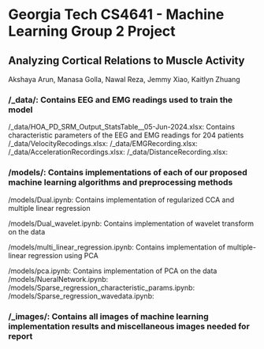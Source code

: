 # Georgia Tech CS4641 - Machine Learning Group 2 Project
## Analyzing Cortical Relations to Muscle Activity
Akshaya Arun, Manasa Golla, Nawal Reza, Jemmy Xiao, Kaitlyn Zhuang

### /_data/: Contains EEG and EMG readings used to train the model

/_data/HOA_PD_SRM_Output_StatsTable__05-Jun-2024.xlsx: Contains characteristic parameters of the EEG and EMG readings for 204 patients
/_data/VelocityRecodings.xlsx:
/_data/EMGRecording.xlsx:
/_data/AccelerationRecordings.xlsx:
/_data/DistanceRecording.xlsx:

### /models/: Contains implementations of each of our proposed machine learning algorithms and preprocessing methods

/models/Dual.ipynb: Contains implementation of regularized CCA and multiple linear regression

/models/Dual_wavelet.ipynb: Contains implementation of wavelet transform on the data

/models/multi_linear_regression.ipynb: Contains implementation of multiple-linear regression using PCA

/models/pca.ipynb: Contains implementation of PCA on the data
/models/NueralNetwork.ipynb:
/models/Sparse_regression_characteristic_params.ipynb:
/models/Sparse_regression_wavedata.ipynb:


### /_images/: Contains all images of machine learning implementation results and miscellaneous images needed for report

